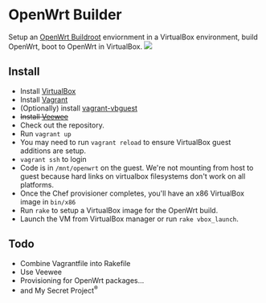 # OpenWrt Builder

Setup an [OpenWrt Buildroot](http://wiki.openwrt.org/doc/howto/buildroot.exigence) enviornment in a VirtualBox environment, build OpenWrt, boot to OpenWrt in VirtualBox.
<img src="http://i.imgur.com/HL4qt.png">

## Install

* Install [VirtualBox](https://www.virtualbox.org)
* Install [Vagrant](http://vagrantup.com/)
* (Optionally) install [vagrant-vbguest](https://github.com/dotless-de/vagrant-vbguest)
* ~~Install [Veewee](https://github.com/jedi4ever/veewee)~~
* Check out the repository.
* Run `vagrant up`
* You may need to run `vagrant reload` to ensure VirtualBox guest additions are setup.
* `vagrant ssh` to login
* Code is in `/mnt/openwrt` on the guest. We're not mounting from host to guest because hard links on virtualbox filesystems don't work on all platforms.
* Once the Chef provisioner completes, you'll have an x86 VirtualBox image in `bin/x86`
* Run `rake` to setup a VirtualBox image for the OpenWrt build.
* Launch the VM from VirtualBox manager or run `rake vbox_launch`.

## Todo

* Combine Vagrantfile into Rakefile
* Use Veewee
* Provisioning for OpenWrt packages…
* and My Secret Project<sup>®</sup>